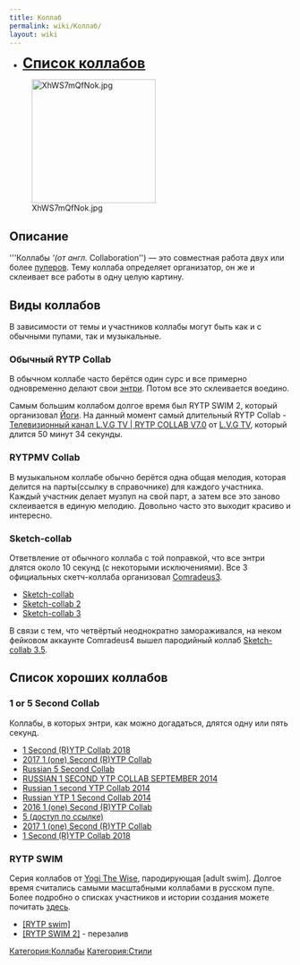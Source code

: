 ```yaml
---
title: Коллаб
permalink: wiki/Коллаб/
layout: wiki
---
```


-   **<span style="font-size:25px;">[Список
    коллабов](:Категория:Коллабы "wikilink") </span>**

<figure>
<img src="XhWS7mQfNok.jpg" title="XhWS7mQfNok.jpg" width="221" height="221" alt="XhWS7mQfNok.jpg" /><figcaption aria-hidden="true">XhWS7mQfNok.jpg</figcaption>
</figure>

## Описание

'''Коллабы *'(от англ.* Collaboration'') — это совместная работа двух
или более [пуперов](Пуперы "wikilink"). Тему коллаба определяет
организатор, он же и склеивает все работы в одну целую картину.

## Виды коллабов

В зависимости от темы и участников коллабы могут быть как и с обычными
пупами, так и музыкальные. 

### Обычный RYTP Collab

В обычном коллабе часто берётся один сурс и все примерно одновременно
делают свои [энтри](Термины#Э "wikilink"). Потом все это склеивается
воедино.

Самым большим коллабом долгое время был RYTP SWIM 2, который организовал
[Йоги](/wiki/Yogi_The_Wise "wikilink"). На данный момент самый длительный RYTP
Collab - [Телевизионный канал L.V.G TV \| RYTP COLLAB
V7.0](https://www.youtube.com/watch?v=FWrV1m7A3FE) от [L.V.G
TV](/wiki/L.V.G_TV "wikilink"), который длится 50 минут 34 секунды.

### RYTPMV Collab

В музыкальном коллабе обычно берётся одна общая мелодия, которая делится
на парты(ссылку в справочнике) для каждого участника. Каждый участник
делает музпуп на свой парт, а затем все это заново склеивается в единую
мелодию. Довольно часто это выходит красиво и интересно.

### Sketch-collab

Ответвление от обычного коллаба с той поправкой, что все энтри длятся
около 10 секунд (с некоторыми исключениями). Все 3 официальных
скетч-коллаба организовал [Comradeus3](/wiki/Comradeus3 "wikilink").

-   [Sketch-collab](https://www.youtube.com/watch?v=ZWNHOzwctvo)
-   [Sketch-collab 2](https://www.youtube.com/watch?v=Ouk-M_HxZ5w)
-   [Sketch-collab 3](https://www.youtube.com/watch?v=dAxBnu-SE18)

В связи с тем, что четвёртый неоднократно замораживался, на неком
фейковом аккаунте Comradeus4 вышел пародийный коллаб [Sketch-collab
3.5](https://www.youtube.com/watch?v=2iS5xTwmnOQ).

## Список хороших коллабов

### 1 or 5 Second Collab

Коллабы, в которых энтри, как можно догадаться, длятся одну или пять
секунд.

-   [1 Second (R)YTP Collab
    2018](https://www.youtube.com/watch?v=yRdtVSLu0kE)
-   [2017 1 (one) Second (R)YTP
    Collab](https://www.youtube.com/watch?v=7I9Fx_eOUQA)
-   [Russian 5 Second
    Collab](https://www.youtube.com/watch?v=bKEdWX2sMq0)
-   [RUSSIAN 1 SECOND YTP COLLAB SEPTEMBER
    2014](https://www.youtube.com/watch?v=knIsBcE_Tdo)
-   [Russian 1 second YTP Collab
    2014](https://www.youtube.com/watch?v=ihaSkGOcsXQ)
-   [Russian YTP 1 Second Collab
    2014](https://www.youtube.com/watch?v=5xTuQHvIRtc)
-   [2016 1 (one) Second (R)YTP
    Collab](https://www.youtube.com/watch?v=ddYoWcuMfEo)
-   [5 (доступ по ссылке)](https://www.youtube.com/watch?v=gROznUcruT8)
-   [2017 1 (one) Second (R)YTP
    Collab](https://www.youtube.com/watch?v=7I9Fx_eOUQA)
-   [1 Second (R)YTP Collab
    2018](https://www.youtube.com/watch?v=yRdtVSLu0kE)

### RYTP SWIM

Серия коллабов от [Yogi The Wise](/wiki/Yogi_The_Wise "wikilink"),
пародирующая \[adult swim\]. Долгое время считались самыми масштабными
коллабами в русском пупе. Более подробно о списках участников и истории
создания можете почитать [здесь](/wiki/RYTP_SWIM "wikilink").

-   [\[RYTP swim\]](https://www.youtube.com/watch?v=Mrm8ShN--Z4)
-   [\[RYTP SWIM 2\]](https://www.youtube.com/watch?v=BsuTEVw4BZ4) -
    перезалив

[Категория:Коллабы](Категория:Коллабы "wikilink")
[Категория:Стили](Категория:Стили "wikilink")
